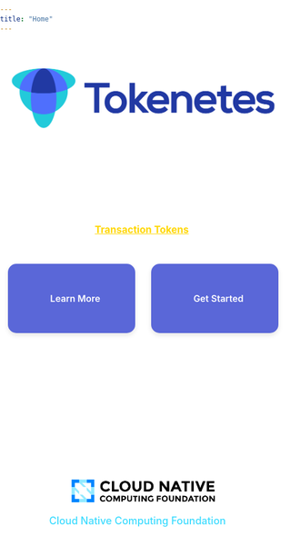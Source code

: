 ```yaml
---
title: "Home"
---
```

<style>
html, body {
  margin: 0;
  padding: 0;
  width: 100%;
  height: 100%;
  color: #fff;
  background: url('/img/background/image.png') no-repeat center center fixed;
  background-size: cover;
}
.home {
  text-align: center;
  padding: 0em 1em 6em 1em;
}
.home img {
  width: 700px;
  height: auto;
}
.home h1 {
  font-size: 4vw;
  font-weight: 800;
  margin-bottom: 20px;
}
.home h2 {
  font-size: 2.8vw;
  font-weight: 600;
  margin-bottom: 30px;
}
.home h3 {
  font-size: 1.8vw;
  font-weight: 400;
  margin-bottom: 50px;
}
.home h3 a {
  color: #ffd700;
  font-weight: 700;
  border-radius: 5px;
  transition: background-color 0.3s ease, color 0.3s ease;
  font-size: 1em;
}
.home h3 a:hover {
  color: #fff;
}
.home .buttons {
  margin-top: 30px;
  margin-bottom: 40px;
  display: flex;
  justify-content: center;
  gap: 2em;
}
.buttons a {
  display: flex;
  flex-direction: row;
  align-items: center;
  justify-content: center;
  padding: 1em 2em;
  width: 380px;
  height: 90px;
  border-radius: 15px;
  background: #5a67d8;
  color: #fff;
  text-decoration: none;
  font-size: clamp(16px, 1.4vw, 22px);
  font-weight: 600;
  box-shadow: 0 4px 8px rgba(0, 0, 0, 0.1);
  transition: background 0.3s ease, transform 0.3s ease, box-shadow 0.3s ease;
  gap: 0.8em;
}
.buttons a i {
  font-size: 1.2em;
}
.buttons a:hover {
  background: #434190;
  transform: scale(1.05);
  box-shadow: 0 6px 12px rgba(0, 0, 0, 0.2);
}
.divider {
  width: 100%;
  max-width: 600px;
  height: 1px;
  background: linear-gradient(90deg,
    transparent,
    rgba(255, 255, 255, 0.2),
    transparent
  );
  margin: 3em auto;
}
.community-buttons {
  display: flex;
  justify-content: center;
  gap: 2em;
  max-width: 600px;
  margin: 0 auto;
}
.community-button {
  display: flex;
  flex-direction: row;
  align-items: center;
  justify-content: center;
  padding: 1em 2em;
  width: 280px;
  height: 90px;
  border-radius: 15px;
  background: rgba(255, 255, 255, 0.1);
  color: #fff;
  text-decoration: none;
  font-size: clamp(16px, 1.4vw, 22px);
  font-weight: 600;
  border: 1px solid rgba(255, 255, 255, 0.2);
  backdrop-filter: blur(5px);
  transition: all 0.3s ease;
  gap: 0.8em;
}
.community-button i {
  font-size: 1.2em;
}
.community-button:hover {
  background: rgba(255, 255, 255, 0.2);
  transform: scale(1.05);
  box-shadow: 0 4px 8px rgba(0, 0, 0, 0.1);
}
.cncf-banner {
  display: flex;
  align-items: center;
  justify-content: center;
  padding: 30px 0;
  width: 100vw;
  margin-top: -5em;
  margin-bottom: 4em;
  margin-left: calc(-50vw + 50%);
  margin-right: calc(-50vw + 50%);
  position: relative;
}
.cncf-banner-container {
  display: flex;
  flex-direction: column;
  align-items: center;
  justify-content: center;
  width: 100%;
  max-width: 1200px;
  margin: 0 auto;
  padding: 0 20px;
}
.cncf-banner img {
  height: 50px;
  margin-bottom: 15px;
  filter: none;
}
.cncf-banner p {
  margin: 0;
  font-size: 18px;
  line-height: 1.4;
  color: #fff;
  text-align: center;
}
.cncf-banner a {
  color: #3EDCFF;
  text-decoration: none;
  transition: color 0.3s ease;
  font-weight: 500;
}
.cncf-banner a:hover {
  color: #fff;
  text-decoration: underline;
}
@media (max-width: 768px) {
  .cncf-banner {
    padding: 20px 0;
  }
  .cncf-banner-container {
    flex-direction: column;
    text-align: center;
  }
  .cncf-banner img {
    height: 42px;
    margin-bottom: 12px;
  }
  .cncf-banner p {
    font-size: 16px;
  }
}
footer {
  background: #333;
  padding: 2em 0;
  text-align: center;
  color: #fff;
}
footer a {
  color: #5a67d8;
  text-decoration: none;
}
@media (max-width: 768px) {
  .home h1, .home h2, .home h3, .buttons a {
    font-size: 5vw;
  }
  .home img {
    width: 85%;
  }
  .buttons {
    flex-direction: column;
    align-items: center;
  }
  .buttons a,
  .community-button {
    width: 80%;
    height: 50px;
    padding: 1em;
    font-size: 16px;
  }
  .community-buttons {
    flex-direction: column;
    align-items: center;
  }
  .community-button i {
    margin-right: 8px;
  }
}
</style>
<div class="home">
<img src="/img/logos/main-logo.svg" alt="Tokenetes Logo">
<h2>Transaction Tokens Service</h2>
<h3>Assure identity and context in microservices with <a href="https://tokenetes.io/docs/transaction-token/" target="_blank">Transaction Tokens</a>.</h3>
<div class="buttons">
  <a href="/docs" class="button">
    <i class="fas fa-book-open"></i>
    Learn More
  </a>
  <a href="/docs/quickstart" class="button">
    <i class="fas fa-rocket"></i>
    Get Started
  </a>
</div>
<div class="divider"></div>
<div class="community-buttons">
  <a href="https://github.com/orgs/tokenetes/discussions" class="community-button" target="_blank" rel="noopener noreferrer">
    <i class="fab fa-github"></i>
    Join the Discussion
  </a>
  <a href="https://github.com/tokenetes" class="community-button" target="_blank" rel="noopener noreferrer">
    <i class="fab fa-github"></i>
    View on GitHub
  </a>
</div>
</div>

<div class="cncf-banner">
  <div class="cncf-banner-container">
    <img src="/img/logos/cncf-color-bg.svg" alt="CNCF Logo">
    <p>Tokenetes is a <a href="https://www.cncf.io/" target="_blank" rel="noopener noreferrer">Cloud Native Computing Foundation</a> sandbox project.</p>
  </div>
</div>